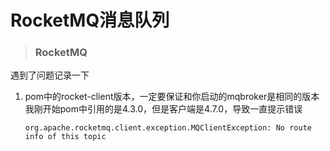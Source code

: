 # RocketMQ消息队列


> ### RocketMQ
遇到了问题记录一下
1.  pom中的rocket-client版本，一定要保证和你启动的mqbroker是相同的版本
    我刚开始pom中引用的是4.3.0，但是客户端是4.7.0，导致一直提示错误
    ```
    org.apache.rocketmq.client.exception.MQClientException: No route info of this topic
    ```
